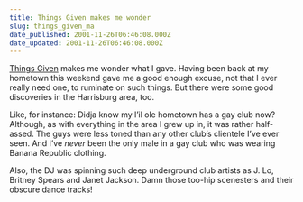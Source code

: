 ```yaml
---
title: Things Given makes me wonder
slug: things_given_ma
date_published: 2001-11-26T06:46:08.000Z
date_updated: 2001-11-26T06:46:08.000Z
---
```


[Things Given](http://www.fray.com/drugs/things/) makes me wonder what I gave. Having been back at my hometown this weekend gave me a good enough excuse, not that I ever really need one, to ruminate on such things. But there were some good discoveries in the Harrisburg area, too.

Like, for instance: Didja know my l’il ole hometown has a gay club now? Although, as with everything in the area I grew up in, it was rather half-assed. The guys were less toned than any other club’s clientele I’ve ever seen. And I’ve *never* been the only male in a gay club who was wearing Banana Republic clothing.

Also, the DJ was spinning such deep underground club artists as J. Lo, Britney Spears and Janet Jackson. Damn those too-hip scenesters and their obscure dance tracks!
